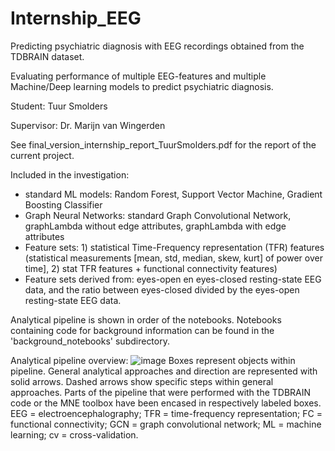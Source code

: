 # Internship_EEG
 Predicting psychiatric diagnosis with EEG recordings obtained from the TDBRAIN dataset.

 Evaluating performance of multiple EEG-features and multiple Machine/Deep learning models to predict psychiatric diagnosis.
 
 Student: Tuur Smolders
 
 Supervisor: Dr. Marijn van Wingerden

See final_version_internship_report_TuurSmolders.pdf for the report of the current project.

Included in the investigation:
- standard ML models: Random Forest, Support Vector Machine, Gradient Boosting Classifier
- Graph Neural Networks: standard Graph Convolutional Network, graphLambda without edge attributes, graphLambda with edge attributes
- Feature sets: 1) statistical Time-Frequency representation (TFR) features (statistical measurements [mean, std, median, skew, kurt] of power over time], 2) stat TFR features + functional connectivity features)
- Feature sets derived from: eyes-open en eyes-closed resting-state EEG data, and the ratio between eyes-closed divided by the eyes-open resting-state EEG data.

Analytical pipeline is shown in order of the notebooks. Notebooks containing code for background information can be found in the 'background_notebooks' subdirectory.

Analytical pipeline overview:
![image](https://github.com/TSmolders/Internship_EEG/assets/158051735/fc202056-f5ef-43fb-9d03-9ff5e9620555)
Boxes represent objects within pipeline. General analytical approaches and direction are represented with solid arrows. Dashed arrows show specific steps within general approaches. Parts of the pipeline that were performed with the TDBRAIN code or the MNE toolbox have been encased in respectively labeled boxes. EEG = electroencephalography; TFR = time-frequency representation; FC = functional connectivity; GCN = graph convolutional network; ML = machine learning; cv = cross-validation.
